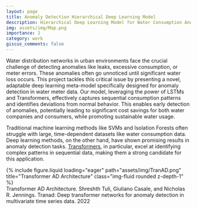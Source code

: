 ```yaml
---
layout: page
title: Anomaly Detection Hierarchical Deep Learning Model
description: Hierarchical Deep Learning Model for Water Consumption Anomaly Detection with Web Visualization.
img: assets/img/Map.png
importance: 2
category: work
giscus_comments: false
---
```


Water distribution networks in urban environments face the crucial challenge of detecting anomalies like leaks, excessive consumption, or meter errors. These anomalies often go unnoticed until significant water loss occurs. This project tackles this critical issue by presenting a novel, adaptable deep learning meta-model specifically designed for anomaly detection in water meter data.  Our model, leveraging the power of LSTMs and Transformers, effectively captures sequential consumption patterns and identifies deviations from normal behavior.  This enables early detection of anomalies, potentially leading to significant cost savings for both water companies and consumers, while promoting sustainable water usage.

Traditional machine learning methods like SVMs and Isolation Forests often struggle with large, time-dependent datasets  like water consumption data.  Deep learning methods, on the other hand, have shown promising results in anomaly detection tasks.  [Transformers](https://github.com/imperial-qore/TranAD), in particular, excel at identifying complex patterns in sequential data, making them a strong candidate for this application.

<div class="row">
    <div class="col-sm mt-3 mt-md-0">
        {% include figure.liquid loading="eager" path="assets/img/TranAD.png" title="Transformer AD Architecture" class="img-fluid rounded z-depth-1" %}
    </div>
</div>
<div class="caption">
    Transformer AD Architecture. Shreshth Tuli, Giuliano Casale, and Nicholas R. Jennings. Tranad: Deep transformer networks for anomaly detection in multivariate time series data. 2022
</div>

